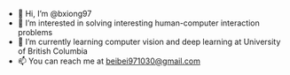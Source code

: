 - 👋 Hi, I’m @bxiong97
- 👀 I’m interested in solving interesting human-computer interaction problems
- 🌱 I’m currently learning computer vision and deep learning at University of British Columbia
- 📫 You can reach me at beibei971030@gmail.com

<!---
bxiong97/bxiong97 is a ✨ special ✨ repository because its `README.md` (this file) appears on your GitHub profile.
You can click the Preview link to take a look at your changes.
--->
